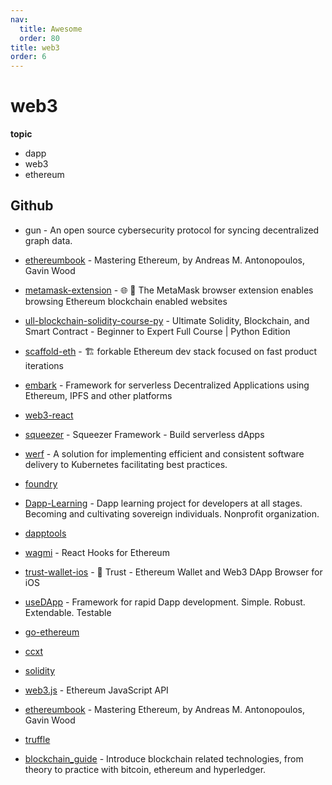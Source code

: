 ```yaml
---
nav:
  title: Awesome
  order: 80
title: web3
order: 6
---
```


# web3

**topic**

- dapp
- web3
- ethereum

## Github

- gun - An open source cybersecurity protocol for syncing decentralized graph data.
- [ethereumbook](https://github.com/ethereumbook/ethereumbook) - Mastering Ethereum, by Andreas M. Antonopoulos, Gavin Wood
- [metamask-extension](https://github.com/MetaMask/metamask-extension) - 🌐 🔌 The MetaMask browser extension enables browsing Ethereum blockchain enabled websites
- [ull-blockchain-solidity-course-py](https://github.com/smartcontractkit/full-blockchain-solidity-course-py) - Ultimate Solidity, Blockchain, and Smart Contract - Beginner to Expert Full Course | Python Edition
- [scaffold-eth](https://github.com/scaffold-eth/scaffold-eth) - 🏗 forkable Ethereum dev stack focused on fast product iterations
- [embark](https://github.com/embarklabs/embark) - Framework for serverless Decentralized Applications using Ethereum, IPFS and other platforms
- [web3-react](https://github.com/NoahZinsmeister/web3-react)
- [squeezer](https://github.com/SqueezerIO/squeezer) - Squeezer Framework - Build serverless dApps
- [werf](https://github.com/werf/werf) - A solution for implementing efficient and consistent software delivery to Kubernetes facilitating best practices.
- [foundry](https://github.com/foundry-rs/foundry)
- [Dapp-Learning](https://github.com/Dapp-Learning-DAO/Dapp-Learning) - Dapp learning project for developers at all stages. Becoming and cultivating sovereign individuals. Nonprofit organization.
- [dapptools](https://github.com/dapphub/dapptools)
- [wagmi](https://github.com/tmm/wagmi) - React Hooks for Ethereum
- [trust-wallet-ios](https://github.com/trustwallet/trust-wallet-ios) - 📱 Trust - Ethereum Wallet and Web3 DApp Browser for iOS
- [useDApp](https://github.com/TrueFiEng/useDApp) - Framework for rapid Dapp development. Simple. Robust. Extendable. Testable
- [go-ethereum](https://github.com/ethereum/go-ethereum)
- [ccxt](https://github.com/ccxt/ccxt)

- [solidity](https://github.com/ethereum/solidity)
- [web3.js](https://github.com/ChainSafe/web3.js) - Ethereum JavaScript API
- [ethereumbook](https://github.com/ethereumbook/ethereumbook) - Mastering Ethereum, by Andreas M. Antonopoulos, Gavin Wood
- [truffle](https://github.com/trufflesuite/truffle)
- [blockchain_guide](https://github.com/yeasy/blockchain_guide) - Introduce blockchain related technologies, from theory to practice with bitcoin, ethereum and hyperledger.

